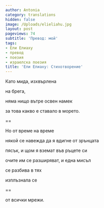 ```yaml
---
author: Antonia
category: translations
hidden: false
image: /Uploads/elieliahu.jpg
layout: post
pageviews: 74
subtitle: 'Превод: мой'
tags:
- Ели Елиаху
- превод
- поезия
- израелска поезия
title: 'Ели Елиаху: Стихотворение'
---
```


Като мида, изхвърлена

на брега,

няма нищо вътре освен намек

за това какво е ставало в морето.

\==

Но от време на време

някой се навежда да я вдигне от зрънцата

пясък, и щом я вземат във ръцете си

очите им се разширяват, и една мисъл

се разбива в тях

изплъзнала се

\==

от всички мрежи.